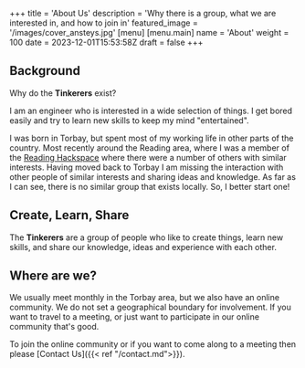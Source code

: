 +++
title = 'About Us'
description = 'Why there is a group, what we are interested in, and how to join in'
featured_image = '/images/cover_ansteys.jpg'
[menu]
  [menu.main]
  name = 'About'
  weight = 100
date = 2023-12-01T15:53:58Z
draft = false
+++

## Background

Why do the **Tinkerers** exist?  

I am an engineer who is interested in a wide selection of things.  I get bored easily and try to learn new skills to keep my mind "entertained".

I was born in Torbay, but spent most of my working life in other parts of the country.  Most recently around the Reading area, where I was a member of the [Reading Hackspace](https://rlab.org.uk) where there were a number of others with similar interests.  Having moved back to Torbay I am missing the interaction with other people of similar interests and sharing ideas and knowledge.  As far as I can see, there is no similar group that exists locally.  So, I better start one!

## Create, Learn, Share

The **Tinkerers** are a group of people who like to create things, learn new skills, and share our knowledge, ideas and experience with each other.

## Where are we?

We usually meet monthly in the Torbay area, but we also have an online community.  We do not set a geographical boundary for involvement.  If you want to travel to a meeting, or just want to participate in our online community that's good.

To join the online community or if you want to come along to a meeting then please [Contact Us]({{< ref "/contact.md">}}).